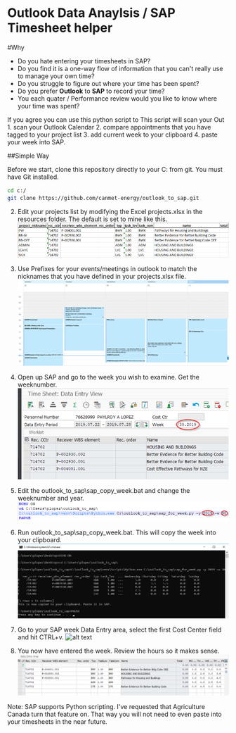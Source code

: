 # Outlook Data Anaylsis / SAP Timesheet helper

#Why
* Do you hate entering your timesheets in SAP? 
* Do you find it is a one-way flow of information that you can't really use to manage your own time?
* Do you struggle to figure out where your time has been spent?
* Do you prefer **Outlook** to **SAP** to record your time?
* You each quater / Performance review would you like to know where your time was spent?


If you agree you can use this python script to
This script will scan your Out
    1. scan your Outlook Calendar
    2. compare appointments that you have tagged to your project list
    3. add current week to your clipboard
    4. paste your week into SAP. 

##Simple Way

Before we start, clone this repository directly to your C: from git. You must have Git installed.
```bash
cd c:/
git clone https://github.com/canmet-energy/outlook_to_sap.git
```

2. Edit your projects list by modifying the Excel projects.xlsx in the resources folder. The default is set to mine like this. 
![alt text](https://github.com/canmet-energy/outlook_to_sap/raw/master/images/Excel.png)


3. Use Prefixes for your events/meetings in outlook to match the nicknames that you have defined in your projects.xlsx file.
![alt text](https://github.com/canmet-energy/outlook_to_sap/raw/master/images/outlook.png)

3. Open up SAP and go to the week you wish to examine. Get the weeknumber.
![alt text](https://github.com/canmet-energy/outlook_to_sap/raw/master/images/sap_week_number.png)

4. Edit the outlook_to_sap\sap_copy_week.bat and change the weeknumber and year.
![alt text](https://github.com/canmet-energy/outlook_to_sap/raw/master/images/bat_file.png)

5. Run outlook_to_sap\sap_copy_week.bat. This will copy the week into your clipboard.
![alt text](https://github.com/canmet-energy/outlook_to_sap/raw/master/images/command.png)

6. Go to your SAP week Data Entry area, select the first Cost Center field and hit CTRL+v.
![alt text](https://github.com/canmet-energy/outlook_to_sap/raw/master/images/sap_paster1.png)

7. You now have entered the week. Review the hours so it makes sense.  
![alt text](https://github.com/canmet-energy/outlook_to_sap/raw/master/images/finish.png)

Note: SAP supports Python scripting. I've requested that Agriculture Canada turn that feature on. That way you will not need to even paste into your timesheets in the near future. 



